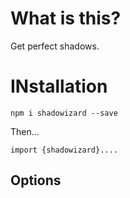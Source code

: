 # What is this?

Get perfect shadows.

# INstallation

`npm i shadowizard --save`

Then...
```
import {shadowizard}....
```

## Options
